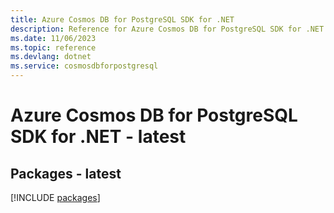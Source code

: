 ```yaml
---
title: Azure Cosmos DB for PostgreSQL SDK for .NET
description: Reference for Azure Cosmos DB for PostgreSQL SDK for .NET
ms.date: 11/06/2023
ms.topic: reference
ms.devlang: dotnet
ms.service: cosmosdbforpostgresql
---
```

# Azure Cosmos DB for PostgreSQL SDK for .NET - latest
## Packages - latest
[!INCLUDE [packages](cosmos-db-for-postgresql-index.md)]